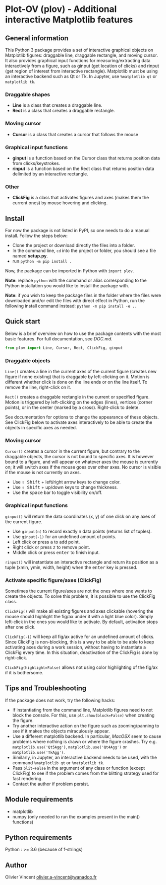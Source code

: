 # Plot-OV (plov) - Additional interactive Matplotlib features


## General information

This Python 3 package provides a set of interactive graphical objects on Matplotlib figures: draggable line, draggable rectangle, and moving cursor. It also provides graphical input functions for measuring/extracting data interactively from a figure, such as ginput (get location of clicks) and rinput (get region of interest from interactive rectangle).
Matplotlib must be using an interactive backend such as Qt or Tk. In Jupyter, use `%matplotlib qt` or `matplotlib tk`.

### Draggable shapes
- **Line** is a class that creates a draggable line.
- **Rect** is a class that creates a draggable rectangle.

### Moving cursor
- **Cursor** is a class that creates a cursor that follows the mouse

### Graphical input functions
- **ginput** is a function based on the Cursor class that returns position data from clicks/keystrokes.
- **rinput** is a function based on the Rect class that returns position data delimited by an interactive rectangle.

### Other
- **ClickFig** is a class that activates figures and axes (makes them the current ones) by mouse hovering and clicking.

## Install

For now the package is not listed in PyPI, so one needs to do a manual install.
Follow the steps below:

- Clone the project or download directly the files into a folder.
- In the command line, `cd` into the project or folder, you should see a file
  named __setup.py__.
- run `python -m pip install .`

Now, the package can be imported in Python with `import plov`.

**Note**: replace `python` with the command or alias corresponding to the Python installation you would like to install the package with.

**Note**: if you wish to keep the package files in the folder where the files
were downloaded and/or edit the files with direct effect in Python, run the
following install command instead: `python -m pip install -e .`.

## Quick start

Below is a brief overview on how to use the package contents with the most basic features. For full documentation, see *DOC.md*.

```python
from plov import Line, Cursor, Rect, ClickFig, ginput
```

### Draggable objects

`Line()` creates a line in the current axes of the current figure (creates new figure if none existing) that is draggable by left-clicking on it. Motion is different whether click is done on the line ends or on the line itself. To remove the line, right-click on it.

`Rect()` creates a draggable rectangle in the current or specified figure. Motion is triggered by left-clicking on the edges (lines), vertices (corner points), or in the center (marked by a cross). Right-click to delete.

See documentation for options to change the appearance of these objects.
See ClickFig below to activate axes interactively to be able to create the objects in specific axes as needed.

### Moving cursor

`Cursor()` creates a cursor in the current figure, but contrary to the draggable objects, the cursor is not bound to specific axes. It is however bound to a figure, and will appear on whatever axes the mouse is currently on; it will switch axes if the mouse goes over other axes. No cursor is visible if the mouse is not currently on axes. 
- Use <kbd>⇧ Shift</kbd> + left/right arrow keys to change color. 
- Use <kbd>⇧ Shift</kbd> + up/down keys to change thickness.
- Use the <kbd>space</kbd> bar to toggle visibility on/off.

### Graphical input functions

`ginput()` will return the data coordinates (x, y) of one click on any axes of the current figure.
- Use `ginput(n)` to record exactly n data points (returns list of tuples).
- Use `ginput(-1)` for an undefined amount of points.
- Left click or press <kbd>a</kbd> to add point.
- Right click or press <kbd>z</kbd> to remove point.
- Middle click or press <kbd>enter</kbd> to finish input.

`rinput()` will instantiate an interactive rectangle and return its position as a tuple (xmin, ymin, width, height) when the <kbd>enter</kbd> key is pressed.

### Activate specific figure/axes (ClickFig)

Sometimes the current figure/axes are not the ones where one wants to create the objects. To solve this problem, it is possible to use the ClickFig class.

`ClickFig()` will make all existing figures and axes clickable (hovering the mouse should highlight the fig/ax under it with a light blue color). Simply left-click in the ones you would like to activate. By default, activation stops after one click.

`ClickFig(-1)` will keep all fig/ax active for an undefined amount of clicks. Since ClickFig is non-blocking, this is a way to be able to be able to keep activating axes during a work session, without having to instantiate a ClickFig every time. In this situation, deactivation of the ClickFig is done by right-click.

`ClickFig(highlight=False)` allows not using color highlighting of the fig/ax if it is bothersome.


## Tips and Troubleshooting

If the package does not work, try the following hacks:
- If instantiating from the command line, Matplotlib figures need to not block the console. For this, use `plt.show(block=False)` when creating the figure.
- Try another interactive action on the figure such as zooming/panning to see if it makes the objects miraculously appear.
- Use a different matplotlib backend. In particular, *MacOSX* seem to cause problems where nothing is drawn or where the figure crashes. Try e.g. `matplotlib.use('Qt5Agg')`, `matplotlib.use('Qt4Agg')` or `matplotlib.use('TkAgg')`.
- Similarly, in Jupyter, an interactive backend needs to be used, with the command `%matplotlib qt` or `%matplotlib tk`.
- Pass `blit=False` in the argument of any class or function (except ClickFig) to see if the problem comes from the blitting strategy used for fast rendering.
- Contact the author if problem persist.


## Module requirements

- matplotlib
- numpy (only needed to run the examples present in the main() functions)

## Python requirements

Python : >= 3.6 (because of f-strings)

## Author

Olivier Vincent
olivier.a-vincent@wanadoo.fr